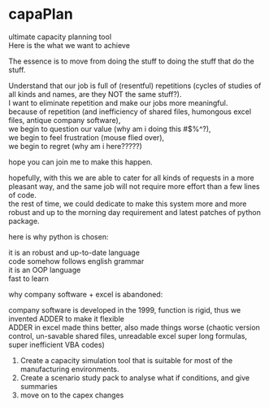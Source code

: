 # capaPlan
ultimate capacity planning tool<br />
Here is the what we want to achieve<br />

The essence is to move from doing the stuff to doing the stuff that do the stuff.<br />

Understand that our job is full of (resentful) repetitions (cycles of studies of all kinds and names, are they NOT the same stuff?).<br />
I want to eliminate repetition and make our jobs more meaningful.<br />
because of repetition (and inefficiency of shared files, humongous excel files, antique company software), <br />
we begin to question our value (why am i doing this #$%^?), <br />
we begin to feel frustration (mouse flied over), <br />
we begin to regret (why am i here?????)<br />

hope you can join me to make this happen.<br />

hopefully, with this we are able to cater for all kinds of requests in a more pleasant way, and the same job will not require more effort than a few lines of code.<br />
the rest of time, we could dedicate to make this system more and more robust and up to the morning day requirement and latest patches of python package.<br />

here is why python is chosen:<br />

it is an robust and up-to-date language<br />
code somehow follows english grammar<br />
it is an OOP language<br />
fast to learn<br />

why company software + excel is abandoned:<br />

company software is developed in the 1999, function is rigid, thus we invented ADDER to make it flexible<br />
ADDER in excel made thins better, also made things worse (chaotic version control, un-savable shared files, unreadable excel super long formulas, super inefficient VBA codes)<br />



1. Create a capacity simulation tool that is suitable for most of the manufacturing environments.<br />
2. Create a scenario study pack to analyse what if conditions, and give summaries<br />
3. move on to the capex changes<br />
